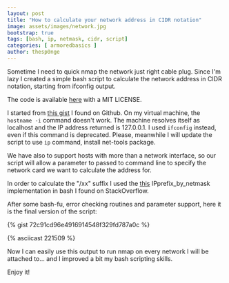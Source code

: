 ```yaml
---
layout: post
title: "How to calculate your network address in CIDR notation"
image: assets/images/network.jpg
bootstrap: true
tags: [bash, ip, netmask, cidr, script]
categories: [ armoredbasics ]
author: thesp0nge
---
```


Sometime I need to quick nmap the network just right cable plug. Since I'm lazy
I created a simple bash script to calculate the network address in CIDR
notation, starting from ifconfig output.

The code is available
[here](https://gist.github.com/thesp0nge/72c91cd96e4916914548f329fd787a0c) with
a MIT LICENSE.

I started from [this gist](https://gist.github.com/hmmbug/e386274e299ab4d00a9f)
I found on Github. On my virtual machine, the ```hostname -i``` command doesn't
work. The machine resolves itself as localhost and the IP address returned is
127.0.0.1.
I used ```ifconfig``` instead, even if this command is deprecated. Please,
meanwhile I will update the script to use ```ip``` command, install net-tools
package.

We have also to support hosts with more than a network interface, so our script
will allow a parameter to passed to command line to specify the network card we
want to calculate the address for.

In order to calculate the "/xx" suffix I used the
[this](https://stackoverflow.com/questions/50413579/bash-convert-netmask-in-cidr-notation)
IPprefix_by_netmask implementation in bash I found on StackOverflow.

After some bash-fu, error checking routines and parameter support, here it is
the final version of the script:

{% gist 72c91cd96e4916914548f329fd787a0c %}

{% asciicast 221509 %}

Now I can easily use this output to run nmap on every network I will be
attached to... and I improved a bit my bash scripting skills.

Enjoy it!

